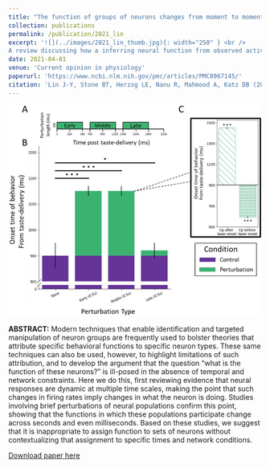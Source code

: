 ```yaml
---
title: "The function of groups of neurons changes from moment to moment"
collection: publications
permalink: /publication/2021_lin
excerpt: '![](../images/2021_lin_thumb.jpg){: width="250" } <br />
A review discussing how a inferring neural function from observed activity is incomplete without contextualizing the state of the organism and brain and considering time relative from onset of neural activity'
date: 2021-04-01
venue: 'Current opinion in physiology'
paperurl: 'https://www.ncbi.nlm.nih.gov/pmc/articles/PMC8967145/'
citation: 'Lin J-Y, Stone BT, Herzog LE, Nanu R, Mahmood A, Katz DB (2021) The function of groups of neurons changes from moment to moment. Curr Opin Physiol 20:1–7.'
---
```


![](../images/2021_lin_thumb.jpg) <br />

<b>ABSTRACT:</b>
Modern techniques that enable identification and targeted manipulation of neuron groups are frequently used to bolster theories that attribute specific behavioral functions to specific neuron types. These same techniques can also be used, however, to highlight limitations of such attribution, and to develop the argument that the question “what is the function of these neurons?” is ill-posed in the absence of temporal and network constraints. Here we do this, first reviewing evidence that neural responses are dynamic at multiple time scales, making the point that such changes in firing rates imply changes in what the neuron is doing. Studies involving brief perturbations of neural populations confirm this point, showing that the functions in which these populations participate change across seconds and even milliseconds. Based on these studies, we suggest that it is inappropriate to assign function to sets of neurons without contextualizing that assignment to specific times and network conditions.

[Download paper here](https://www.ncbi.nlm.nih.gov/pmc/articles/PMC8967145/)